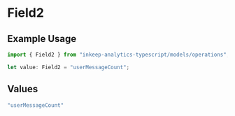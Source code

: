 # Field2

## Example Usage

```typescript
import { Field2 } from "inkeep-analytics-typescript/models/operations";

let value: Field2 = "userMessageCount";
```

## Values

```typescript
"userMessageCount"
```